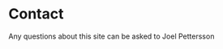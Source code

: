 Contact
==============================================

Any questions about this site can be asked to Joel Pettersson
